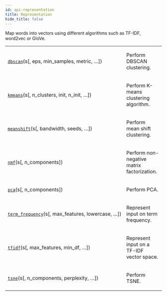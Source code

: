 ```yaml
---
id: api-representation
title: Representation
hide_title: false
---
```


<div>
<span class="target" id="module-texthero.representation"></span><p>Map words into vectors using different algorithms such as TF-IDF, word2vec or GloVe.</p>
<table class="longtable table">
<colgroup>
<col style="width: 10%"/>
<col style="width: 90%"/>
</colgroup>
<tbody>
<tr class="row-odd"><td><p><a class="reference internal" href="api/texthero.representation.dbscan.html#texthero.representation.dbscan" title="texthero.representation.dbscan"><code class="xref py py-obj docutils literal notranslate"><span class="pre">dbscan</span></code></a>(s[, eps, min_samples, metric, …])</p></td>
<td><p>Perform DBSCAN clustering.</p></td>
</tr>
<tr class="row-even"><td><p><a class="reference internal" href="api/texthero.representation.kmeans.html#texthero.representation.kmeans" title="texthero.representation.kmeans"><code class="xref py py-obj docutils literal notranslate"><span class="pre">kmeans</span></code></a>(s[, n_clusters, init, n_init, …])</p></td>
<td><p>Perform K-means clustering algorithm.</p></td>
</tr>
<tr class="row-odd"><td><p><a class="reference internal" href="api/texthero.representation.meanshift.html#texthero.representation.meanshift" title="texthero.representation.meanshift"><code class="xref py py-obj docutils literal notranslate"><span class="pre">meanshift</span></code></a>(s[, bandwidth, seeds, …])</p></td>
<td><p>Perform mean shift clustering.</p></td>
</tr>
<tr class="row-even"><td><p><a class="reference internal" href="api/texthero.representation.nmf.html#texthero.representation.nmf" title="texthero.representation.nmf"><code class="xref py py-obj docutils literal notranslate"><span class="pre">nmf</span></code></a>(s[, n_components])</p></td>
<td><p>Perform non-negative matrix factorization.</p></td>
</tr>
<tr class="row-odd"><td><p><a class="reference internal" href="api/texthero.representation.pca.html#texthero.representation.pca" title="texthero.representation.pca"><code class="xref py py-obj docutils literal notranslate"><span class="pre">pca</span></code></a>(s[, n_components])</p></td>
<td><p>Perform PCA.</p></td>
</tr>
<tr class="row-even"><td><p><a class="reference internal" href="api/texthero.representation.term_frequency.html#texthero.representation.term_frequency" title="texthero.representation.term_frequency"><code class="xref py py-obj docutils literal notranslate"><span class="pre">term_frequency</span></code></a>(s[, max_features, lowercase, …])</p></td>
<td><p>Represent input on term frequency.</p></td>
</tr>
<tr class="row-odd"><td><p><a class="reference internal" href="api/texthero.representation.tfidf.html#texthero.representation.tfidf" title="texthero.representation.tfidf"><code class="xref py py-obj docutils literal notranslate"><span class="pre">tfidf</span></code></a>(s[, max_features, min_df, …])</p></td>
<td><p>Represent input on a TF-IDF vector space.</p></td>
</tr>
<tr class="row-even"><td><p><a class="reference internal" href="api/texthero.representation.tsne.html#texthero.representation.tsne" title="texthero.representation.tsne"><code class="xref py py-obj docutils literal notranslate"><span class="pre">tsne</span></code></a>(s[, n_components, perplexity, …])</p></td>
<td><p>Perform TSNE.</p></td>
</tr>
</tbody>
</table>
</div>